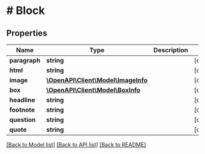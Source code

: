 # # Block

## Properties

Name | Type | Description | Notes
------------ | ------------- | ------------- | -------------
**paragraph** | **string** |  | [optional] 
**html** | **string** |  | [optional] 
**image** | [**\OpenAPI\Client\Model\ImageInfo**](ImageInfo.md) |  | [optional] 
**box** | [**\OpenAPI\Client\Model\BoxInfo**](BoxInfo.md) |  | [optional] 
**headline** | **string** |  | [optional] 
**footnote** | **string** |  | [optional] 
**question** | **string** |  | [optional] 
**quote** | **string** |  | [optional] 

[[Back to Model list]](../../README.md#documentation-for-models) [[Back to API list]](../../README.md#documentation-for-api-endpoints) [[Back to README]](../../README.md)


